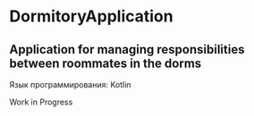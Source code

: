 # DormitoryApplication
## Application for managing responsibilities between roommates in the dorms

Язык программирования: Kotlin

Work in Progress